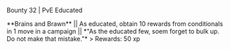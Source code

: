 Bounty 32 \| PvE Educated

\*\*Brains and Brawn\*\* \|\| As educated, obtain 10 rewards from
conditionals in 1 move in a campaign \|\| \*\"As the educated few, soem
forget to bulk up. Do not make that mistake.\"\* \> Rewards: 50 xp
